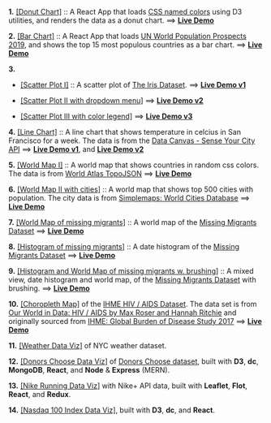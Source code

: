 **1.** [[Donut Chart]](https://github.com/whoinlee/dataViz_ReactD3/tree/donutchart) :: A React App that loads [CSS named colors](https://gist.githubusercontent.com/whoinlee/3000d2a926de7fb1697ba1fd5500af8e/raw/cssNamedColors.csv) using D3 utilities, and renders the data as a donut chart.
==> [**Live Demo**](https://modest-easley-dbd404.netlify.app/)

**2.** [[Bar Chart]](https://github.com/whoinlee/dataViz_ReactD3/tree/barchart) :: A React App that loads [UN World Population Prospects 2019](https://gist.githubusercontent.com/whoinlee/c1edf502cd2c7918ada32c63d43870f8/raw/UN_Population_2019.csv), and shows the top 15 most populous countries as a bar chart.
==> [**Live Demo**](https://sleepy-noyce-4e501a.netlify.app/)

**3.**

- [[Scatter Plot I]](https://github.com/whoinlee/dataViz_ReactD3/tree/scatterplot) :: A scatter plot of [The Iris Dataset](https://gist.githubusercontent.com/whoinlee/90f6546b4b83d053c37d67aeaca66c78/raw/iris.csv).
  ==> [**Live Demo v1**](https://quizzical-payne-ff65d9.netlify.app/)

- [ [Scatter Plot II with dropdown menu]](https://github.com/whoinlee/dataViz_ReactD3/tree/scatterplot-with-menu) ==> [**Live Demo v2**](https://cranky-galileo-563f07.netlify.app/)

- [ [Scatter Plot III with color legend]](https://github.com/whoinlee/dataViz_ReactD3/tree/scatterplot-with-color) ==> [**Live Demo v3**](https://fervent-colden-b2f935.netlify.app/)

**4.** [[Line Chart]](https://github.com/whoinlee/dataViz_ReactD3/tree/linechart) :: A line chart that shows temperature in celcius in San Francisco for a week. The data is from the [Data Canvas - Sense Your City API](http://grayarea.org/initiative/data-canvas-sense-your-city)
==> [**Live Demo v1**](https://elegant-tereshkova-5816aa.netlify.app/), and
[**Live Demo v2**](https://fervent-chandrasekhar-695ff0.netlify.app/)

**5.** [[World Map I]](https://github.com/whoinlee/dataViz_ReactD3/tree/worldmap) :: A world map that shows countries in random css colors. The data is from [World Atlas TopoJSON](https://github.com/topojson/world-atlas)
==> [**Live Demo**](https://hopeful-clarke-05c8c7.netlify.app/)

**6.** [[World Map II with cities]](https://github.com/whoinlee/dataViz_ReactD3/tree/worldmap-with-cities) :: A world map that shows top 500 cities with population. The city data is from [Simplemaps: World Cities Database](https://gist.githubusercontent.com/whoinlee/b510612c3891dc50fca48abe7768d58c/raw/worldcities_clean.csv)
==> [**Live Demo**](https://hopeful-curie-a04923.netlify.app/)

**7.** [[World Map of missing migrants]](https://github.com/whoinlee/dataViz_ReactD3/tree/worldmap-missing-migrants) :: A world map of the [Missing Migrants Dataset](https://gist.githubusercontent.com/whoinlee/9635d30312c4523fcbe1eab8bea69cb3/raw/MissingMigrants-Global-2019-10-08T09-47-14.csv)
==> [**Live Demo**](https://quirky-noyce-710d2f.netlify.app/)

**8.** [[Histogram of missing migrants]](https://github.com/whoinlee/dataViz_ReactD3/tree/histogram) :: A date histogram of the [Missing Migrants Dataset](https://gist.githubusercontent.com/curran/a9656d711a8ad31d812b8f9963ac441c/raw/MissingMigrants-Global-2019-10-08T09-47-14-subset.csv)
==> [**Live Demo**](https://quirky-mcclintock-2e928b.netlify.app/)

**9.** [[Histogram and World Map of missing migrants w. brushing]](https://github.com/whoinlee/dataViz_ReactD3/tree/histo-worldmap-brushing) :: A mixed view, date histogram and world map, of the [Missing Migrants Dataset](https://gist.githubusercontent.com/curran/a9656d711a8ad31d812b8f9963ac441c/raw/MissingMigrants-Global-2019-10-08T09-47-14-subset.csv) with brushing.
==> [**Live Demo**](https://dreamy-agnesi-b2acb6.netlify.app/)

**10.** [[Choropleth Map]](https://github.com/whoinlee/HIV_dataVizReactD3) of the [IHME HIV / AIDS Dataset](https://gist.githubusercontent.com/whoinlee/1bfd682d588b2f40aa5f7d6f9a0721a8/raw/share-of-population-infected-with-hiv-ihme.csv). The data set is from [Our World in Data: HIV / AIDS by Max Roser and Hannah Ritchie](https://ourworldindata.org/hiv-aids) and originally sourced from [IHME: Global Burden of Disease Study 2017](http://ghdx.healthdata.org/gbd-results-tool)
==> [**Live Demo**](https://distracted-meninsky-ce7470.netlify.app/)

**11.** [[Weather Data Viz]](https://github.com/whoinlee/weather_dataVizReactD3) of NYC weather dataset.

**12.** [[Donors Choose Data Viz]](https://github.com/whoinlee/donorsChoose_dataVizMERN) of [Donors Choose dataset](https://www.donorschoose.org/), built with **D3**, **dc**, **MongoDB**, **React**, and **Node** & **Express** (MERN).

**13.** [[Nike Running Data Viz]](https://github.com/whoinlee/nikeRunning_dataVizReactRedux) with Nike+ API data, built with **Leaflet**, **Flot**, **React**, and **Redux**.

**14.** [[Nasdaq 100 Index Data Viz]](https://github.com/whoinlee/nasdaq100_dataVizReactD3), built with **D3**, **dc**, and **React**.
